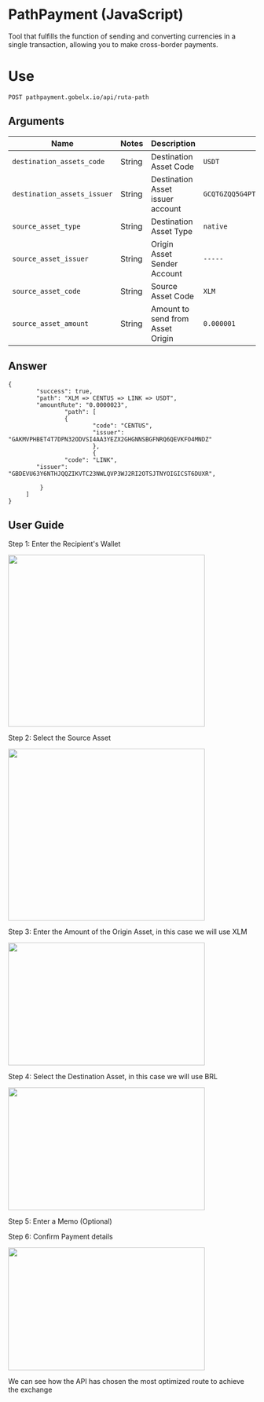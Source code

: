 # PathPayment (JavaScript)



Tool that fulfills the function of sending and converting currencies in a single transaction, allowing you to make cross-border payments.



<h1>Use</h1>


<pre><code>POST pathpayment.gobelx.io/api/ruta-path</code></pre>


<h2>Arguments</h2>

<table>
<thead>
<tr>
<th><font style="vertical-align: inherit;"><font style="vertical-align: inherit;">Name</font></font></th>
<th><font style="vertical-align: inherit;"><font style="vertical-align: inherit;">Notes</font></font></th>
<th><font style="vertical-align: inherit;"><font style="vertical-align: inherit;">Description</font></font></th>
<th><font style="vertical-align: inherit;"><font style="vertical-align: inherit;">Example</font></font></th>
</tr>
</thead>
<tbody>
<tr>
<td><code>destination_assets_code</code></td>
<td><font style="vertical-align: inherit;"><font style="vertical-align: inherit;">String</font></font></td>
<td><font style="vertical-align: inherit;"><font style="vertical-align: inherit;">Destination Asset Code</font></font></td>
<td><code>USDT</code></td>
</tr>
<tr>
<td><code>destination_assets_issuer</code></td>
<td><font style="vertical-align: inherit;"><font style="vertical-align: inherit;">String</font></font></td>
<td><font style="vertical-align: inherit;"><font style="vertical-align: inherit;">Destination Asset issuer account</font></font></td>
<td><code>GCQTGZQQ5G4PTM2GL7CDIFKUBIPEC52BROAQIAPW53XBRJVN6ZJVTG6V</code></td>
</tr>
<tr>
<td><code>source_asset_type</code></td>
<td><font style="vertical-align: inherit;"><font style="vertical-align: inherit;">String</font></font></td>
<td><font style="vertical-align: inherit;"><font style="vertical-align: inherit;">Destination Asset Type</font></font></td>
<td><code>native</code></td>
</tr>
<tr>
<td><code>source_asset_issuer</code></td>
<td><font style="vertical-align: inherit;"><font style="vertical-align: inherit;">String</font></font></td>
<td><font style="vertical-align: inherit;"><font style="vertical-align: inherit;"></font>Origin Asset Sender Account</font></td>
<td><code>-----</code></td>
</tr>
<tr>
<td><code>source_asset_code</code></td>
<td><font style="vertical-align: inherit;"><font style="vertical-align: inherit;">String</font></font></td>
<td><font style="vertical-align: inherit;"><font style="vertical-align: inherit;">Source Asset Code</font></font></td>
<td><code>XLM</code></td>
</tr>
<tr>
<td><code>source_asset_amount</code></td>
<td><font style="vertical-align: inherit;"><font style="vertical-align: inherit;">String</font></font></td>
<td><font style="vertical-align: inherit;"><font style="vertical-align: inherit;">Amount to send from Asset Origin </font><font style="vertical-align: inherit;"></font></font></td>
<td><code>0.000001</code></td>
</tr>
</tbody>
</table>


<h2>Answer</h2>

<pre class="cm-s-monokai CodeMirror codeBlock codeBlock--syntaxHighlight"><code class="language-json">{
        <span class="cm-string">"success"</span>: <span class="cm-string">true</span>,
        <span class="cm-string">"path"</span>: <span class="cm-string">"XLM => CENTUS => LINK => USDT"</span>,
        <span class="cm-string">"amountRute"</span>: <span class="cm-string">"0.0000023"</span>,
                <span class="cm-string">"path"</span>: [
                {
                        <span class="cm-string cm-property">"code"</span>: <span class="cm-string">"CENTUS"</span>,
                        <span class="cm-string cm-property">"issuer"</span>: <span class="cm-string">"GAKMVPHBET4T7DPN32ODVSI4AA3YEZX2GHGNNSBGFNRQ6QEVKFO4MNDZ"</span> 
                        },
                        {
                <span class="cm-string">"code"</span>: <span class="cm-string">"LINK"</span>,
        <span class="cm-string">"issuer"</span>: <span class="cm-string">"GBDEVU63Y6NTHJQQZIKVTC23NWLQVP3WJ2RI2OTSJTNYOIGICST6DUXR"</span>,
                
         }
     ]
}
</code></pre>


<h2>User Guide</h2>

Step 1: Enter the Recipient's Wallet

 <img src="https://prontopagos.io/static/img/doc/doc-1.jpg"  alt="" width="400" height="350">
 
Step 2: Select the Source Asset
 
   <img src="https://prontopagos.io/static/img/doc/doc-2.jpg"  alt="" width="400" height="350">
  
Step 3: Enter the Amount of the Origin Asset, in this case we will use XLM

  <img src="https://prontopagos.io/static/img/doc/doc-3.jpg"  alt="" width="400" height="250">
  
  
Step 4: Select the Destination Asset, in this case we will use BRL

  <img src="https://prontopagos.io/static/img/doc/doc-4.jpg"  alt="" width="400" height="250">

  
Step 5: Enter a Memo (Optional) 
  
Step 6: Confirm Payment details

  <img src="https://prontopagos.io/static/img/doc/doc-5.jpg"  alt="" width="400" height="250">

  
 We can see how the API has chosen the most optimized route to achieve the exchange 
